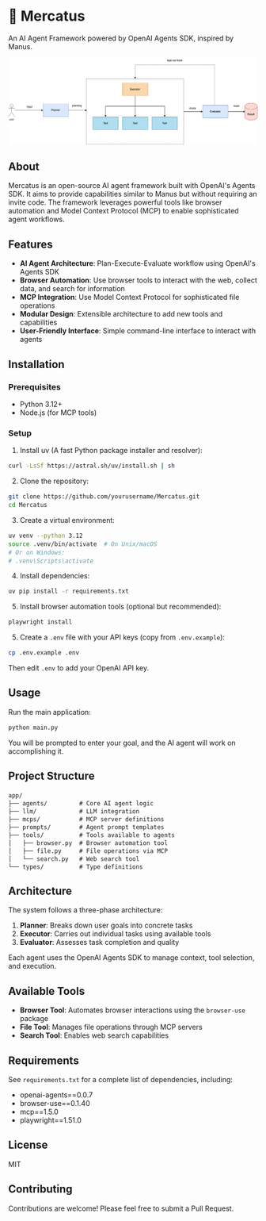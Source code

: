 # 👋 Mercatus

An AI Agent Framework powered by OpenAI Agents SDK, inspired by Manus.

![Mercatus Architecture](documents/mercatus.png)

## About

Mercatus is an open-source AI agent framework built with OpenAI's Agents SDK. It aims to provide capabilities similar to Manus but without requiring an invite code. The framework leverages powerful tools like browser automation and Model Context Protocol (MCP) to enable sophisticated agent workflows.

## Features

- **AI Agent Architecture**: Plan-Execute-Evaluate workflow using OpenAI's Agents SDK
- **Browser Automation**: Use browser tools to interact with the web, collect data, and search for information
- **MCP Integration**: Use Model Context Protocol for sophisticated file operations
- **Modular Design**: Extensible architecture to add new tools and capabilities
- **User-Friendly Interface**: Simple command-line interface to interact with agents

## Installation

### Prerequisites

- Python 3.12+
- Node.js (for MCP tools)

### Setup
1. Install uv (A fast Python package installer and resolver):

```bash
curl -LsSf https://astral.sh/uv/install.sh | sh
```

2. Clone the repository:

```bash
git clone https://github.com/yourusername/Mercatus.git
cd Mercatus
```

3. Create a virtual environment:

```bash
uv venv --python 3.12
source .venv/bin/activate  # On Unix/macOS
# Or on Windows:
# .venv\Scripts\activate
```

4. Install dependencies:

```bash
uv pip install -r requirements.txt
```

5. Install browser automation tools (optional but recommended):

```bash
playwright install
```

5. Create a `.env` file with your API keys (copy from `.env.example`):

```bash
cp .env.example .env
```

Then edit `.env` to add your OpenAI API key.

## Usage

Run the main application:

```bash
python main.py
```

You will be prompted to enter your goal, and the AI agent will work on accomplishing it.

## Project Structure

```
app/
├── agents/         # Core AI agent logic
├── llm/            # LLM integration
├── mcps/           # MCP server definitions
├── prompts/        # Agent prompt templates
├── tools/          # Tools available to agents
│   ├── browser.py  # Browser automation tool
│   ├── file.py     # File operations via MCP
│   └── search.py   # Web search tool
└── types/          # Type definitions
```

## Architecture

The system follows a three-phase architecture:

1. **Planner**: Breaks down user goals into concrete tasks
2. **Executor**: Carries out individual tasks using available tools
3. **Evaluator**: Assesses task completion and quality

Each agent uses the OpenAI Agents SDK to manage context, tool selection, and execution.

## Available Tools

- **Browser Tool**: Automates browser interactions using the `browser-use` package
- **File Tool**: Manages file operations through MCP servers
- **Search Tool**: Enables web search capabilities

## Requirements

See `requirements.txt` for a complete list of dependencies, including:

- openai-agents==0.0.7
- browser-use==0.1.40 
- mcp==1.5.0
- playwright==1.51.0

## License

MIT

## Contributing

Contributions are welcome! Please feel free to submit a Pull Request.